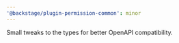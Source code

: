 ```yaml
---
'@backstage/plugin-permission-common': minor
---
```


Small tweaks to the types for better OpenAPI compatibility.
